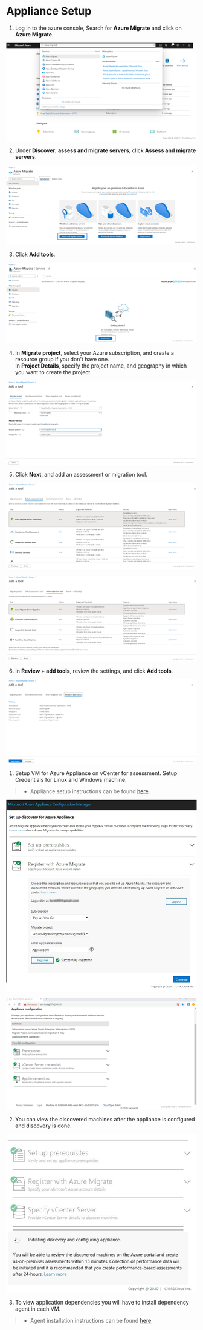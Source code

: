 # Appliance Setup

1. Log in to the azure console, Search for **Azure Migrate** and click on **Azure Migrate**.

<p><kbd>
  <img src="../images/WWI-eCommerce/wwi-server-assessment-1.png">
</kbd></p>

2. Under **Discover**, **assess and migrate servers**, click **Assess and migrate servers**.

<p><kbd>
  <img src="../images/prerequisites/create-project1.PNG">
</kbd></p>

3. Click **Add tools**.

<p><kbd>
  <img src="../images/prerequisites/create-project2.PNG">
</kbd></p>

4. In **Migrate project**, select your Azure subscription, and create a resource group if you don't have one.  
In **Project Details**, specify the project name, and geography in which you want to create the project.

<p><kbd>
  <img src="../images/prerequisites/create-project3.PNG">
</kbd></p>

5. Click **Next**, and add an assessment or migration tool.

<p><kbd>
  <img src="../images/prerequisites/create-project4.PNG">
</kbd></p>
<p><kbd>
  <img src="../images/prerequisites/create-project5.PNG">
</kbd></p>

6. In **Review + add tools**, review the settings, and click **Add tools**.

<p><kbd>
  <img src="../images/prerequisites/create-project6.PNG">
</kbd></p>

1. Setup VM for Azure Appliance on vCenter for assessment. Setup Credentials for Linux and Windows machine.
>- Appliance setup instructions can be found [here](https://docs.microsoft.com/en-us/azure/migrate/how-to-set-up-appliance-vmware).
<p>
<kbd>
  <img src="../images/prerequisites/Register-with-Azure-Migrate.jpg">
</kbd></p>

<p><kbd>
  <img src="../images/prerequisites/prereq3.PNG">
</kbd></p>

2. You can view the discovered machines after the appliance is configured and discovery is done.
<p>
<kbd>
  <img src="../images/prerequisites/appliance-setup.jpg">
</kbd></p>

3. To view application dependencies you will have to install dependency agent in each VM.
>- Agent installation instructions can be found [here](https://docs.microsoft.com/en-us/azure/migrate/how-to-create-group-machine-dependencies).
